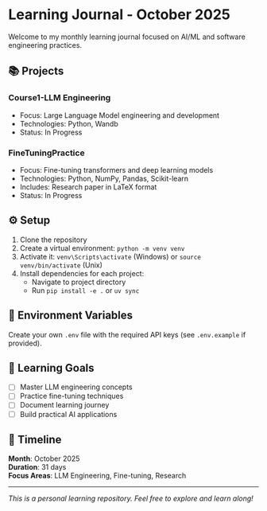 # Learning Journal - October 2025

Welcome to my monthly learning journal focused on AI/ML and software engineering practices.

## 📚 Projects

### Course1-LLM Engineering
- Focus: Large Language Model engineering and development
- Technologies: Python, Wandb
- Status: In Progress

### FineTuningPractice  
- Focus: Fine-tuning transformers and deep learning models
- Technologies: Python, NumPy, Pandas, Scikit-learn
- Includes: Research paper in LaTeX format
- Status: In Progress

## ⚙️ Setup

1. Clone the repository
2. Create a virtual environment: `python -m venv venv`
3. Activate it: `venv\Scripts\activate` (Windows) or `source venv/bin/activate` (Unix)
4. Install dependencies for each project:
   - Navigate to project directory
   - Run `pip install -e .` or `uv sync`

## 🔐 Environment Variables

Create your own `.env` file with the required API keys (see `.env.example` if provided).

## 📖 Learning Goals

- [ ] Master LLM engineering concepts
- [ ] Practice fine-tuning techniques
- [ ] Document learning journey
- [ ] Build practical AI applications

## 📅 Timeline

**Month**: October 2025  
**Duration**: 31 days  
**Focus Areas**: LLM Engineering, Fine-tuning, Research

---
*This is a personal learning repository. Feel free to explore and learn along!*